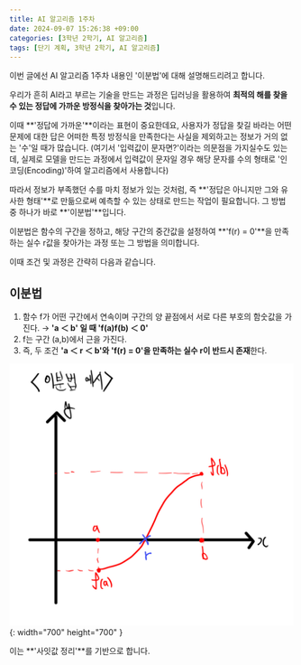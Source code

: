 ```yaml
---
title: AI 알고리즘 1주차
date: 2024-09-07 15:26:38 +09:00
categories: [3학년 2학기, AI 알고리즘]
tags: [단기 계획, 3학년 2학기, AI 알고리즘]
---
```


이번 글에선 AI 알고리즘 1주차 내용인 '이분법'에 대해 설명해드리려고 합니다.

우리가 흔히 AI라고 부르는 기술을 만드는 과정은 딥러닝을 활용하여 **최적의 해를 찾을 수 있는 정답에 가까운 방정식을 찾아가는 것**입니다.

이때 **'정답에 가까운'**이라는 표현이 중요한데요, 사용자가 정답을 찾길 바라는 어떤 문제에 대한 답은 어떠한 특정 방정식을 만족한다는 사실을 제외하고는 정보가 거의 없는 '수'일 때가 많습니다. (여기서 '입력값이 문자면?'이라는 의문점을 가지실수도 있는데, 실제로 모델을 만드는 과정에서 입력값이 문자일 경우 해당 문자를 수의 형태로 '인코딩(Encoding)'하여 알고리즘에서 사용합니다)

따라서 정보가 부족했던 수를 마치 정보가 있는 것처럼, 즉 **'정답은 아니지만 그와 유사한 형태'**로 만듦으로써 예측할 수 있는 상태로 만드는 작업이 필요합니다. 그 방법 중 하나가 바로 **'이분법'**입니다.

이분법은 함수의 구간을 정하고, 해당 구간의 중간값을 설정하여 **'f(r) = 0'**을 만족하는 실수 r값을 찾아가는 과정 또는 그 방법을 의미합니다.

이때 조건 및 과정은 간략히 다음과 같습니다.

## **이분법**

1. 함수 f가 어떤 구간에서 연속이며 구간의 양 끝점에서 서로 다른 부호의 함숫값을 가진다. → **'a ＜ b' 일 때 'f(a)f(b) ＜ 0'**
2. f는 구간 (a,b)에서 근을 가진다.
3. 즉, 두 조건 **'a ＜ r ＜ b'와 'f(r) = 0'을 만족하는 실수 r이 반드시 존재**한다.

![Desktop View](/assets/img/math/bisection.jpg){: width="700" height="700" }

이는 **'사잇값 정리'**를 기반으로 합니다.
